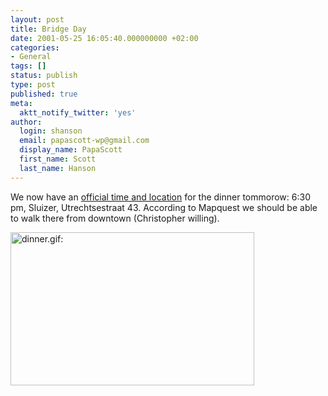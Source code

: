 ```yaml
---
layout: post
title: Bridge Day
date: 2001-05-25 16:05:40.000000000 +02:00
categories:
- General
tags: []
status: publish
type: post
published: true
meta:
  aktt_notify_twitter: 'yes'
author:
  login: shanson
  email: papascott-wp@gmail.com
  display_name: PapaScott
  first_name: Scott
  last_name: Hanson
---
```

<p>We now have an <a href="http://scriptingnews.userland.com/backissues/2001/05/25">official time and location</a> for the dinner tommorow: 6:30 pm, Sluizer, Utrechtsestraat 43. According to Mapquest we should be able to walk there from downtown (Christopher willing).</p>
<p><img src="https://res.cloudinary.com/papascott/image/upload/wordpress/wp-content/uploads/2001/05/dinner.gif" height="245" width="390" border="0" alt="dinner.gif: " /></p>
